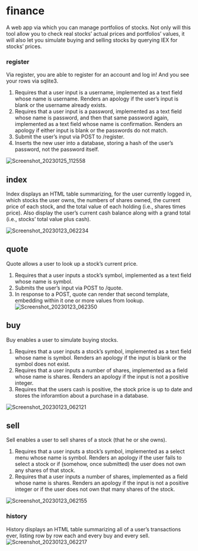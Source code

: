 # finance

A web app via which you can manage portfolios of stocks. Not only will this tool allow you to check real stocks’ actual prices and portfolios’ values, it will also let you simulate buying and selling stocks by querying IEX for stocks’ prices.

### register
Via register, you are able to register for an account and log in! And you see your rows via sqlite3.

1. Requires that a user input is a username, implemented as a text field whose name is username. Renders an apology if the user’s input is blank or the username already exists.
2. Requires that a user input is a password, implemented as a text field whose name is password, and then that same password again, implemented as a text field whose name is confirmation. Renders an apology if either input is blank or the passwords do not match.
3. Submit the user’s input via POST to /register.
4. Inserts the new user into a database, storing a hash of the user’s password, not the password itself. 

![Screenshot_20230125_112558](https://user-images.githubusercontent.com/106766191/214589322-5eaf402f-a0f1-49cf-9b3e-6177bf5aa9ae.png)
## index
Index displays an HTML table summarizing, for the user currently logged in, which stocks the user owns, the numbers of shares owned, the current price of each stock, and the total value of each holding (i.e., shares times price). Also display the user’s current cash balance along with a grand total (i.e., stocks’ total value plus cash).

![Screenshot_20230123_062234](https://user-images.githubusercontent.com/106766191/214593293-08cb3147-a370-41be-a5c2-8f004b3d2ba2.png)
## quote
Quote allows a user to look up a stock’s current price.
1. Requires that a user inputs a stock’s symbol, implemented as a text field whose name is symbol.
2. Submits the user’s input via POST to /quote.
3. In response to a POST, quote can render that second template, embedding within it one or more values from lookup.
![Screenshot_20230123_062350](https://user-images.githubusercontent.com/106766191/214590287-e3326279-443e-480f-bd56-6d4c7e314773.png)

## buy
Buy enables a user to simulate buying stocks.
1. Requires that a user inputs a stock’s symbol, implemented as a text field whose name is symbol. Renders an apology if the input is blank or the symbol does not exist.
2. Requires that a user inputs a number of shares, implemented as a field whose name is shares. Renders an apology if the input is not a positive integer.
3. Requires that the users cash is positive, the stock price is up to date and stores the inforamtion about a purchase in a database.

![Screenshot_20230123_062121](https://user-images.githubusercontent.com/106766191/214592477-f48180ad-dc8e-4c77-a422-87ab9c5e84d3.png)
## sell
Sell enables a user to sell shares of a stock (that he or she owns).
1. Requires that a user inputs a stock’s symbol, implemented as a select menu whose name is symbol. Renders an apology if the user fails to select a stock or if (somehow, once submitted) the user does not own any shares of that stock.
2. Requires that a user inputs a number of shares, implemented as a field whose name is shares. Renders an apology if the input is not a positive integer or if the user does not own that many shares of the stock.

![Screenshot_20230123_062155](https://user-images.githubusercontent.com/106766191/214592978-11ceebba-955d-4440-aefa-2e4c2821d590.png)

### history
History displays an HTML table summarizing all of a user’s transactions ever, listing row by row each and every buy and every sell.
![Screenshot_20230123_062217](https://user-images.githubusercontent.com/106766191/214597407-8fe676fa-ec78-4b17-bf79-bbfc4159b3c6.png)
